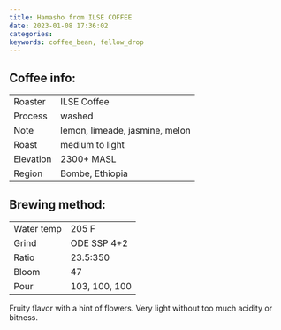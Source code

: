 ```yaml
---
title: Hamasho from ILSE COFFEE
date: 2023-01-08 17:36:02
categories: 
keywords: coffee_bean, fellow_drop
---
```

## Coffee info:
| |  |
| ----------- | ----------- |
| Roaster | ILSE Coffee |
| Process | washed |
| Note | lemon, limeade, jasmine, melon |
| Roast | medium to light |
| Elevation | 2300+ MASL|
| Region| Bombe, Ethiopia |

## Brewing method:
| |  |
| ----------- | ----------- |
| Water temp| 205 F |
| Grind| ODE SSP 4+2|
| Ratio | 23.5:350 |
| Bloom | 47|
| Pour | 103, 100, 100|

Fruity flavor with a hint of flowers. Very light without too much acidity or bitness.